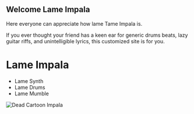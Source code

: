 ## Welcome Lame Impala

Here everyone can appreciate how lame Tame Impala is.

If you ever thought your friend has a keen ear for generic drums beats, lazy guitar riffs, and unintelligible lyrics, this customized site is for you.


# Lame Impala

- Lame Synth
- Lame Drums
- Lame Mumble

![Dead Cartoon Impala](https://user-images.githubusercontent.com/87154429/125001097-7f53cc80-e017-11eb-92f2-965e367319de.jpg)




